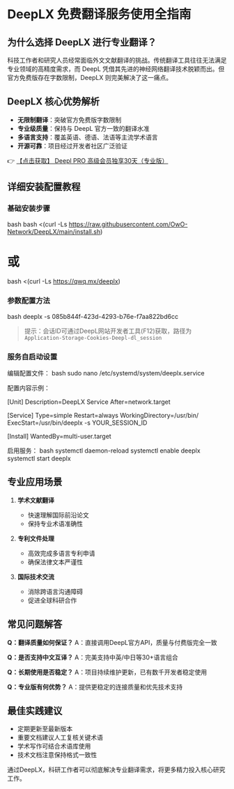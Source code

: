 # DeepLX 免费翻译服务使用全指南

## 为什么选择 DeepLX 进行专业翻译？

科技工作者和研究人员经常面临外文文献翻译的挑战。传统翻译工具往往无法满足专业领域的高精度需求，而 DeepL 凭借其先进的神经网络翻译技术脱颖而出。但官方免费版存在字数限制，DeepLX 则完美解决了这一痛点。

## DeepLX 核心优势解析

- **无限制翻译**：突破官方免费版字数限制
- **专业级质量**：保持与 DeepL 官方一致的翻译水准
- **多语言支持**：覆盖英语、德语、法语等主流学术语言
- **开源可靠**：项目经过开发者社区广泛验证

👉 [【点击获取】 Deepl PRO 高级会员独享30天（专业版） ](https://bit.ly/DEepl)

## 详细安装配置教程

### 基础安装步骤

bash
bash <(curl -Ls https://raw.githubusercontent.com/OwO-Network/DeepLX/main/install.sh)
# 或
bash <(curl -Ls https://qwq.mx/deeplx)

### 参数配置方法

bash
deeplx -s 085b844f-423d-4293-b76e-f7aa822bd6cc

> 提示：会话ID可通过DeepL网站开发者工具(F12)获取，路径为`Application-Storage-Cookies-Deepl-dl_session`

### 服务自启动设置

编辑配置文件：
bash
sudo nano /etc/systemd/system/deeplx.service

配置内容示例：

[Unit]
Description=DeepLX Service 
After=network.target

[Service]
Type=simple 
Restart=always 
WorkingDirectory=/usr/bin/ 
ExecStart=/usr/bin/deeplx -s YOUR_SESSION_ID

[Install] 
WantedBy=multi-user.target

启用服务：
bash
systemctl daemon-reload
systemctl enable deeplx
systemctl start deeplx

## 专业应用场景

1. **学术文献翻译**
   - 快速理解国际前沿论文
   - 保持专业术语准确性

2. **专利文件处理**
   - 高效完成多语言专利申请
   - 确保法律文本严谨性

3. **国际技术交流**
   - 消除跨语言沟通障碍
   - 促进全球科研合作

## 常见问题解答

**Q：翻译质量如何保证？**
A：直接调用DeepL官方API，质量与付费版完全一致

**Q：是否支持中文互译？**
A：完美支持中英/中日等30+语言组合

**Q：长期使用是否稳定？**
A：项目持续维护更新，已有数千开发者稳定使用

**Q：专业版有何优势？**
A：提供更稳定的连接质量和优先技术支持

## 最佳实践建议

- 定期更新至最新版本
- 重要文档建议人工复核关键术语
- 学术写作可结合术语库使用
- 技术文档注意保持格式一致性

通过DeepLX，科研工作者可以彻底解决专业翻译需求，将更多精力投入核心研究工作。